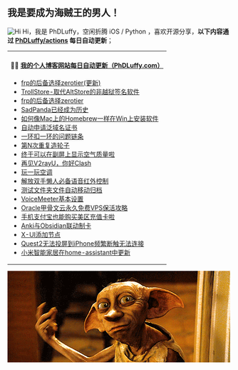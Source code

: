 ## 我是要成为海贼王的男人！

<img src='https://qpluspicture.oss-cn-beijing.aliyuncs.com/6LjjQA/Hi.gif' alt='Hi' width="24"/> Hi，我是 PhDLuffy，空闲折腾 iOS / Python ，喜欢开源分享，**以下内容通过 <a href="https://github.com/PhDLuffy/PhDLuffy/actions" target="_blank">PhDLuffy/actions</a> 每日自动更新**；

<table>
<td>

#### 🤹‍♀️ <a href="https://phdluffy.com/" target="_blank">我的个人博客网站每日自动更新（PhDLuffy.com）</a>

<!-- blog starts -->
* <a href='https://PhDLuffy.github.io/2023/10/07/zerotier-planet-docker/' target='_blank'>frp的后备选择zerotier(更新)</a>
* <a href='https://PhDLuffy.github.io/2023/10/06/trollstore-ios-ipa/' target='_blank'>TrollStore-取代AltStore的非越狱签名软件</a>
* <a href='https://PhDLuffy.github.io/2023/08/13/zerotier-planet-docker/' target='_blank'>frp的后备选择zerotier</a>
* <a href='https://PhDLuffy.github.io/2023/08/02/ehentai-exhentai-sadpanda/' target='_blank'>SadPanda已经成为历史</a>
* <a href='https://PhDLuffy.github.io/2023/07/31/scoop-win-wiztree/' target='_blank'>如何像Mac上的Homebrew一样在Win上安装软件</a>
* <a href='https://PhDLuffy.github.io/2023/07/10/zerossl-camesh-docker/' target='_blank'>自动申请泛域名证书</a>
* <a href='https://PhDLuffy.github.io/2023/07/10/frp-https-homeassistant-smartthing/' target='_blank'>一环扣一环的问题链条</a>
* <a href='https://PhDLuffy.github.io/2023/07/08/m1-ruby-jekyll-blog/' target='_blank'>第N次重复造轮子</a>
* <a href='https://PhDLuffy.github.io/2023/06/13/macrodeck-homeassistant-air-quality/' target='_blank'>终于可以在副屏上显示空气质量啦</a>
* <a href='https://PhDLuffy.github.io/2023/06/12/v2rayu-clash-subconverter-macos/' target='_blank'>再见V2rayU，你好Clash</a>
* <a href='https://PhDLuffy.github.io/2023/06/03/home-assistant-node-red-ir-aircondition/' target='_blank'>玩一玩空调</a>
* <a href='https://PhDLuffy.github.io/2023/05/26/xiaoai-pro-hdmi-switch/' target='_blank'>解放双手懒人必备语音红外控制</a>
* <a href='https://PhDLuffy.github.io/2023/05/19/echosync-obsidian/' target='_blank'>测试文件夹文件自动移动归档</a>
* <a href='https://PhDLuffy.github.io/2023/03/24/voicemeeter-liveprofessor-dr40x/' target='_blank'>VoiceMeeter基本设置</a>
* <a href='https://PhDLuffy.github.io/2023/03/15/oracle-always-free-cpu-memory-network/' target='_blank'>Oracle甲骨文云永久免费VPS保活攻略</a>
* <a href='https://PhDLuffy.github.io/2023/03/02/alipay-appstore-giftcard/' target='_blank'>手机支付宝也能购买美区充值卡啦</a>
* <a href='https://PhDLuffy.github.io/2023/03/01/anki-obsidian/' target='_blank'>Anki与Obsidian联动制卡</a>
* <a href='https://PhDLuffy.github.io/2023/02/28/xui-v2ray-vmess-vless-trojan/' target='_blank'>X-UI添加节点</a>
* <a href='https://PhDLuffy.github.io/2023/02/27/meta-quest2-air-screen/' target='_blank'>Quest2无法投屏到iPhone频繁断触无法连接</a>
* <a href='https://PhDLuffy.github.io/2023/02/26/xiaomi-miot-home-assistant/' target='_blank'>小米智能家居在home-assistant中更新</a>
<!-- blog ends -->

</td>
</table>

![多比点赞手势](https://raw.githubusercontent.com/PhDLuffy/PicGo/master/img/多比.gif)